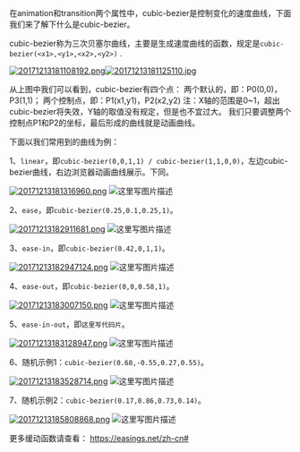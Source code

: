 在animation和transition两个属性中，cubic-bezier是控制变化的速度曲线，下面我们来了解下什么是cubic-bezier。

cubic-bezier称为三次贝塞尔曲线，主要是生成速度曲线的函数，规定是`cubic-bezier(<x1>,<y1>,<x2>,<y2>)` .

 

[![20171213181108192.png](http://binylu.cn/content/uploadfile/201812/70631545334808.png)](http://binylu.cn/content/uploadfile/201812/70631545334808.png)[![20171213181125110.jpg](http://binylu.cn/content/uploadfile/201812/6e901545334815.jpg)](http://binylu.cn/content/uploadfile/201812/6e901545334815.jpg)

 

从上图中我们可以看到，cubic-bezier有四个点： 两个默认的，即：P0(0,0)，P3(1,1)； 两个控制点，即：P1(x1,y1)，P2(x2,y2) 注：X轴的范围是0~1，超出cubic-bezier将失效，Y轴的取值没有规定，但是也不宜过大。 我们只要调整两个控制点P1和P2的坐标，最后形成的曲线就是动画曲线。

 

下面以我们常用到的曲线为例：

1、`linear`，即`cubic-bezier(0,0,1,1) / cubic-bezier(1,1,0,0)`，左边cubic-bezier曲线，右边浏览器动画曲线展示。下同。

[![20171213181316960.png](http://binylu.cn/content/uploadfile/201812/61151545334822.png)](http://binylu.cn/content/uploadfile/201812/61151545334822.png) ![这里写图片描述](https://img-blog.csdn.net/20171213185917767?watermark/2/text/aHR0cDovL2Jsb2cuY3Nkbi5uZXQvd2puZjAxMg==/font/5a6L5L2T/fontsize/400/fill/I0JBQkFCMA==/dissolve/70/gravity/SouthEast)

 

2、`ease`，即`cubic-bezier(0.25,0.1,0.25,1)`。

[![20171213182911681.png](http://binylu.cn/content/uploadfile/201812/7c301545334833.png)](http://binylu.cn/content/uploadfile/201812/7c301545334833.png) ![这里写图片描述](https://img-blog.csdn.net/20171213185940589?watermark/2/text/aHR0cDovL2Jsb2cuY3Nkbi5uZXQvd2puZjAxMg==/font/5a6L5L2T/fontsize/400/fill/I0JBQkFCMA==/dissolve/70/gravity/SouthEast)

 

3、`ease-in`，即`cubic-bezier(0.42,0,1,1)`。

[![20171213182947124.png](http://binylu.cn/content/uploadfile/201812/f5cb1545334841.png)](http://binylu.cn/content/uploadfile/201812/f5cb1545334841.png) ![这里写图片描述](https://img-blog.csdn.net/20171213190000030?watermark/2/text/aHR0cDovL2Jsb2cuY3Nkbi5uZXQvd2puZjAxMg==/font/5a6L5L2T/fontsize/400/fill/I0JBQkFCMA==/dissolve/70/gravity/SouthEast)

 

4、`ease-out`，即`cubic-bezier(0,0,0.58,1)`。

[![20171213183007150.png](http://binylu.cn/content/uploadfile/201812/14031545334853.png)](http://binylu.cn/content/uploadfile/201812/14031545334853.png) ![这里写图片描述](https://img-blog.csdn.net/20171213190019631?watermark/2/text/aHR0cDovL2Jsb2cuY3Nkbi5uZXQvd2puZjAxMg==/font/5a6L5L2T/fontsize/400/fill/I0JBQkFCMA==/dissolve/70/gravity/SouthEast)

 

5、`ease-in-out`，即`这里写代码片`。

[![20171213183128947.png](http://binylu.cn/content/uploadfile/201812/31bf1545334862.png)](http://binylu.cn/content/uploadfile/201812/31bf1545334862.png) ![这里写图片描述](https://img-blog.csdn.net/20171213190038356?watermark/2/text/aHR0cDovL2Jsb2cuY3Nkbi5uZXQvd2puZjAxMg==/font/5a6L5L2T/fontsize/400/fill/I0JBQkFCMA==/dissolve/70/gravity/SouthEast)

 

6、随机示例1：`cubic-bezier(0.68,-0.55,0.27,0.55)`。

[![20171213183528714.png](http://binylu.cn/content/uploadfile/201812/1e9b1545334868.png)](http://binylu.cn/content/uploadfile/201812/1e9b1545334868.png) ![这里写图片描述](https://img-blog.csdn.net/20171213190057097?watermark/2/text/aHR0cDovL2Jsb2cuY3Nkbi5uZXQvd2puZjAxMg==/font/5a6L5L2T/fontsize/400/fill/I0JBQkFCMA==/dissolve/70/gravity/SouthEast)

 

7、随机示例2：`cubic-bezier(0.17,0.86,0.73,0.14)`。

[![20171213185808868.png](http://binylu.cn/content/uploadfile/201812/aa661545334876.png)](http://binylu.cn/content/uploadfile/201812/aa661545334876.png) ![这里写图片描述](https://img-blog.csdn.net/20171213190114949?watermark/2/text/aHR0cDovL2Jsb2cuY3Nkbi5uZXQvd2puZjAxMg==/font/5a6L5L2T/fontsize/400/fill/I0JBQkFCMA==/dissolve/70/gravity/SouthEast)

 

更多缓动函数请查看： <https://easings.net/zh-cn#>